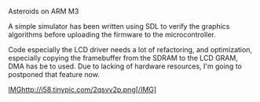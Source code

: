 Asteroids on ARM M3

A simple simulator has been written using SDL to verify the graphics algorithms before uploading the firmware to the microcontroller.

Code especially the LCD driver needs a lot of refactoring, and optimization, especially copying the framebuffer from the SDRAM to the LCD GRAM, DMA has be to used. Due to lacking of hardware resources, I'm going to postponed that feature now.



[IMG](IMG.md)http://i58.tinypic.com/2qsvv2p.png[/IMG]